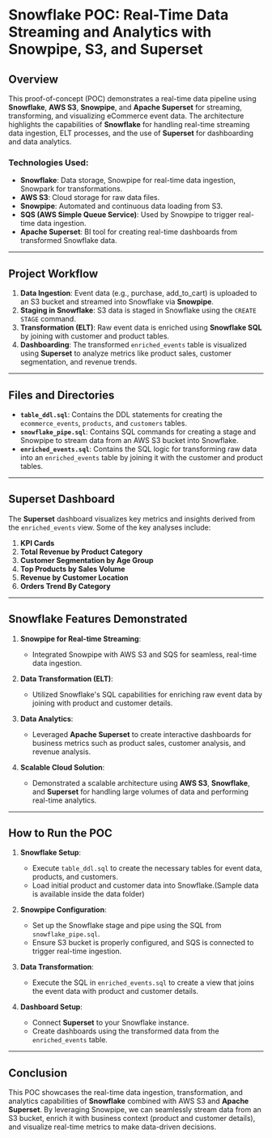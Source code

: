 # **Snowflake POC: Real-Time Data Streaming and Analytics with Snowpipe, S3, and Superset**

## **Overview**

This proof-of-concept (POC) demonstrates a real-time data pipeline using **Snowflake**, **AWS S3**, **Snowpipe**, and **Apache Superset** for streaming, transforming, and visualizing eCommerce event data. The architecture highlights the capabilities of **Snowflake** for handling real-time streaming data ingestion, ELT processes, and the use of **Superset** for dashboarding and data analytics.

### **Technologies Used:**
- **Snowflake**: Data storage, Snowpipe for real-time data ingestion, Snowpark for transformations.
- **AWS S3**: Cloud storage for raw data files.
- **Snowpipe**: Automated and continuous data loading from S3.
- **SQS (AWS Simple Queue Service)**: Used by Snowpipe to trigger real-time data ingestion.
- **Apache Superset**: BI tool for creating real-time dashboards from transformed Snowflake data.

---

## **Project Workflow**

1. **Data Ingestion**: Event data (e.g., purchase, add_to_cart) is uploaded to an S3 bucket and streamed into Snowflake via **Snowpipe**.
2. **Staging in Snowflake**: S3 data is staged in Snowflake using the `CREATE STAGE` command.
3. **Transformation (ELT)**: Raw event data is enriched using **Snowflake SQL** by joining with customer and product tables.
4. **Dashboarding**: The transformed `enriched_events` table is visualized using **Superset** to analyze metrics like product sales, customer segmentation, and revenue trends.

---

## **Files and Directories**

- **`table_ddl.sql`**: Contains the DDL statements for creating the `ecommerce_events`, `products`, and `customers` tables.
- **`snowflake_pipe.sql`**: Contains SQL commands for creating a stage and Snowpipe to stream data from an AWS S3 bucket into Snowflake.
- **`enriched_events.sql`**: Contains the SQL logic for transforming raw data into an `enriched_events` table by joining it with the customer and product tables.

---

## **Superset Dashboard**

The **Superset** dashboard visualizes key metrics and insights derived from the `enriched_events` view. Some of the key analyses include:
1. **KPI Cards**
2. **Total Revenue by Product Category**
3. **Customer Segmentation by Age Group**
4. **Top Products by Sales Volume**
5. **Revenue by Customer Location**
6. **Orders Trend By Category**


---

## **Snowflake Features Demonstrated**

1. **Snowpipe for Real-time Streaming**:
   - Integrated Snowpipe with AWS S3 and SQS for seamless, real-time data ingestion.
   
2. **Data Transformation (ELT)**:
   - Utilized Snowflake's SQL capabilities for enriching raw event data by joining with product and customer details.
   
3. **Data Analytics**:
   - Leveraged **Apache Superset** to create interactive dashboards for business metrics such as product sales, customer analysis, and revenue analysis.

4. **Scalable Cloud Solution**:
   - Demonstrated a scalable architecture using **AWS S3**, **Snowflake**, and **Superset** for handling large volumes of data and performing real-time analytics.

---

## **How to Run the POC**

1. **Snowflake Setup**:
   - Execute `table_ddl.sql` to create the necessary tables for event data, products, and customers.
   - Load initial product and customer data into Snowflake.(Sample data is available inside the data folder)

2. **Snowpipe Configuration**:
   - Set up the Snowflake stage and pipe using the SQL from `snowflake_pipe.sql`.
   - Ensure S3 bucket is properly configured, and SQS is connected to trigger real-time ingestion.

3. **Data Transformation**:
   - Execute the SQL in `enriched_events.sql` to create a view that joins the event data with product and customer details.

4. **Dashboard Setup**:
   - Connect **Superset** to your Snowflake instance.
   - Create dashboards using the transformed data from the `enriched_events` table.

---

## **Conclusion**

This POC showcases the real-time data ingestion, transformation, and analytics capabilities of **Snowflake** combined with AWS S3 and **Apache Superset**. By leveraging Snowpipe, we can seamlessly stream data from an S3 bucket, enrich it with business context (product and customer details), and visualize real-time metrics to make data-driven decisions.
